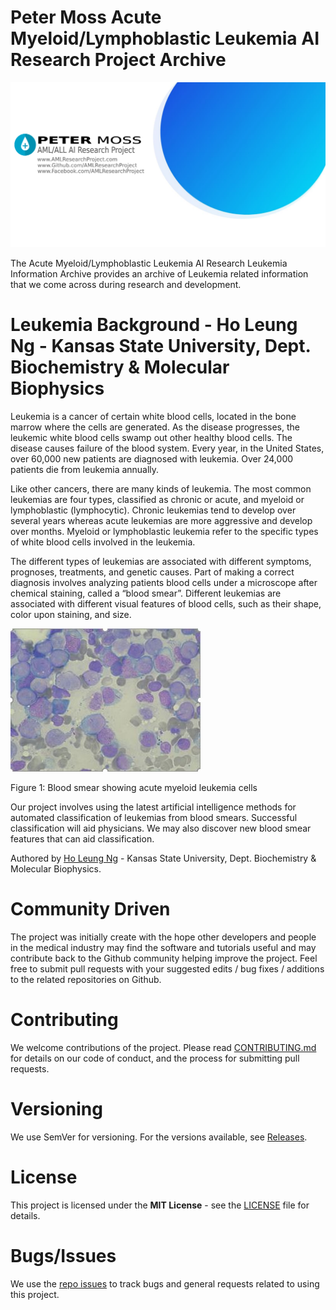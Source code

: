 # Peter Moss Acute Myeloid/Lymphoblastic Leukemia AI Research Project Archive

![Peter Moss Acute Myeloid/Lymphoblastic Leukemia AI Research Project Archive](Media/Images/Page-Banner.png)

The Acute Myeloid/Lymphoblastic Leukemia AI Research Leukemia Information Archive provides an archive of Leukemia related information that we come across during research and development.

# Leukemia Background - Ho Leung Ng - Kansas State University, Dept. Biochemistry & Molecular Biophysics

Leukemia is a cancer of certain white blood cells, located in the bone marrow where the cells are generated. As the disease progresses, the leukemic white blood cells swamp out other healthy blood cells. The disease causes failure of the blood system. Every year, in the United States, over 60,000 new patients are diagnosed with leukemia. Over 24,000 patients die from leukemia annually.

Like other cancers, there are many kinds of leukemia. The most common leukemias are four types, classified as chronic or acute, and myeloid or lymphoblastic (lymphocytic). Chronic leukemias tend to develop over several years whereas acute leukemias are more aggressive and develop over months. Myeloid or lymphoblastic leukemia refer to the specific types of white blood cells involved in the leukemia.

The different types of leukemias are associated with different symptoms, prognoses, treatments, and genetic causes. Part of making a correct diagnosis involves analyzing patients blood cells under a microscope after chemical staining, called a “blood smear”. Different leukemias are associated with different visual features of blood cells, such as their shape, color upon staining, and size.

![Blood smear showing acute myeloid leukemia cells](Media/Images/Leukemia.jpg)

Figure 1: Blood smear showing acute myeloid leukemia cells

Our project involves using the latest artificial intelligence methods for automated classification of leukemias from blood smears. Successful classification will aid physicians. We may also discover new blood smear features that can aid classification.

Authored by [Ho Leung Ng](https://github.com/orgs/AMLResearchProject/people/holeung "Ho  Leung Ng") - Kansas State University, Dept. Biochemistry & Molecular Biophysics.

# Community Driven

The project was initially create with the hope other developers and people in the medical industry may find the software and tutorials useful and may contribute back to the Github community helping improve the project. Feel free to submit pull requests with your suggested edits / bug fixes / additions to the related repositories on Github.

# Contributing

We welcome contributions of the project. Please read [CONTRIBUTING.md](https://github.com/AMLResearchProject/AML-ALL-Research-Archive/blob/master/CONTRIBUTING.md "CONTRIBUTING.md") for details on our code of conduct, and the process for submitting pull requests.

# Versioning

We use SemVer for versioning. For the versions available, see [Releases](https://github.com/AMLResearchProject/AML-ALL-Research-Archive/releases "Releases").

# License

This project is licensed under the **MIT License** - see the [LICENSE](https://github.com/AMLResearchProject/AML-ALL-Research-Archive/blob/master/LICENSE "LICENSE") file for details.

# Bugs/Issues

We use the [repo issues](https://github.com/AMLResearchProject/AML-ALL-Research-Archive/issues "repo issues") to track bugs and general requests related to using this project.
